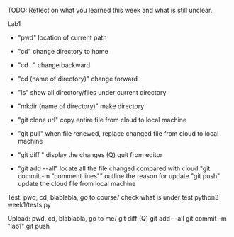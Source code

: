 TODO: Reflect on what you learned this week and what is still unclear.

Lab1

- "pwd" location of current path
- "cd"  change directory to home
- "cd .."  change backward
- "cd (name of directory)"  change forward
- "ls" show all directory/files under current directory


- "mkdir (name of directory)" make directory 
- "git clone url" copy entire file from cloud to local machine
- "git pull"  when file renewed, replace changed file from cloud to local machine
- "git diff "  display the changes
   (Q) quit from editor
- "git add --all"  locate all the file changed compared with cloud
  "git commit -m "comment lines""  outline the reason for update
  "git push"  update the cloud file from local machine

Test:
pwd, cd, blablabla, go to course/
check what is under test
python3 week1/tests.py

Upload:
pwd, cd, blablabla, go to me/
git diff 
(Q)
git add --all 
git commit -m "lab1"
git push
